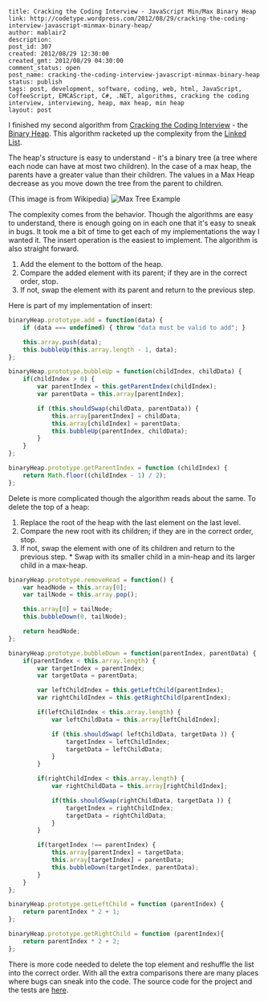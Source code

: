 ```
title: Cracking the Coding Interview - JavaScript Min/Max Binary Heap
link: http://codetype.wordpress.com/2012/08/29/cracking-the-coding-interview-javascript-minmax-binary-heap/
author: mablair2
description:
post_id: 307
created: 2012/08/29 12:30:00
created_gmt: 2012/08/29 04:30:00
comment_status: open
post_name: cracking-the-coding-interview-javascript-minmax-binary-heap
status: publish
tags: post, development, software, coding, web, html, JavaScript, CoffeeScript, EMCAScript, C#, .NET, algorithms, cracking the coding interview, interviewing, heap, max heap, min heap
layout: post
```

I finished my second algorithm from [Cracking the Coding Interview](http://www.amazon.com/gp/product/098478280X/ref=as_li_qf_sp_asin_il_tl?ie=UTF8&camp=1789&creative=9325&creativeASIN=098478280X&linkCode=as2&tag=aplfopoex-20) - the [Binary Heap](http://en.wikipedia.org/wiki/Binary_heap). This algorithm racketed up the complexity from the [Linked List](/posts/20120824-cracking-the-coding-interview-javascript-singly-linked-list).

The heap's structure is easy to understand - it's a binary tree (a tree where each node can have at most two children). In the case of a max heap, the parents have a greater value than their children. The values in a Max Heap decrease as you move down the tree from the parent to children.

(This image is from Wikipedia)
![Max Tree Example](http://upload.wikimedia.org/wikipedia/commons/thumb/b/bf/Max-heap.png/240px-Max-heap.png)

The complexity comes from the behavior. Though the algorithms are easy to understand, there is enough going on in each one that it's easy to sneak in bugs. It took me a bit of time to get each of my implementations the way I wanted it. The insert operation is the easiest to implement. The algorithm is also straight forward.

  1. Add the element to the bottom of the heap.
  2. Compare the added element with its parent; if they are in the correct order, stop.
  3. If not, swap the element with its parent and return to the previous step.

Here is part of my implementation of insert:
``` js
binaryHeap.prototype.add = function(data) {
    if (data === undefined) { throw "data must be valid to add"; }

    this.array.push(data);
    this.bubbleUp(this.array.length - 1, data);
};

binaryHeap.prototype.bubbleUp = function(childIndex, childData) {
    if(childIndex > 0) {
        var parentIndex = this.getParentIndex(childIndex);
        var parentData = this.array[parentIndex];

        if (this.shouldSwap(childData, parentData)) {
            this.array[parentIndex] = childData;
            this.array[childIndex] = parentData;
            this.bubbleUp(parentIndex, childData);
        }
    }
};

binaryHeap.prototype.getParentIndex = function (childIndex) {
    return Math.floor((childIndex - 1) / 2);
};
```

 Delete is more complicated though the algorithm reads about the same. To delete the top of a heap:
  1. Replace the root of the heap with the last element on the last level.
  2. Compare the new root with its children; if they are in the correct order, stop.
  3. If not, swap the element with one of its children and return to the previous step.
    * Swap with its smaller child in a min-heap and its larger child in a max-heap.

``` js
binaryHeap.prototype.removeHead = function() {
    var headNode = this.array[0];
    var tailNode = this.array.pop();

    this.array[0] = tailNode;
    this.bubbleDown(0, tailNode);

    return headNode;
};

binaryHeap.prototype.bubbleDown = function(parentIndex, parentData) {
    if(parentIndex < this.array.length) {
        var targetIndex = parentIndex;
        var targetData = parentData;

        var leftChildIndex = this.getLeftChild(parentIndex);
        var rightChildIndex = this.getRightChild(parentIndex);

        if(leftChildIndex < this.array.length) {
            var leftChildData = this.array[leftChildIndex];

            if (this.shouldSwap( leftChildData, targetData )) {
                targetIndex = leftChildIndex;
                targetData = leftChildData;
            }
        }

        if(rightChildIndex < this.array.length) {
            var rightChildData = this.array[rightChildIndex];

            if(this.shouldSwap(rightChildData, targetData )) {
                targetIndex = rightChildIndex;
                targetData = rightChildData;
            }
        }

        if(targetIndex !== parentIndex) {
            this.array[parentIndex] = targetData;
            this.array[targetIndex] = parentData;
            this.bubbleDown(targetIndex, parentData);
        }
    }
};

binaryHeap.prototype.getLeftChild = function (parentIndex) {
    return parentIndex * 2 + 1;
};

binaryHeap.prototype.getRightChild = function (parentIndex){
    return parentIndex * 2 + 2;
};
```

 There is more code needed to delete the top element and reshuffle the list into the correct order. With all the extra comparisons there are many places where bugs can sneak into the code. The source code for the project and the tests are [here](https://github.com/duereg/js-algorithms).
